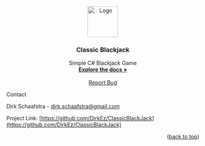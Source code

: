 <a name="readme-top"></a>
<br />
<div align="center">
  <a href="https://github.com/DirkEz/ClassicBlackJack">
    <img src="https://cdn-icons-png.flaticon.com/512/1983/1983636.png" alt="Logo" width="80" height="80">
  </a>
<h3 align="center">Classic Blackjack</h3>
  <p align="center">
    Simple C# Blackjack Game
    <br />
    <a href="https://github.com/DirkEz/ClassicBlackJack"><strong>Explore the docs »</strong></a>
    <br />
    <br />
    <a href="https://github.com/DirkEz/ClassicBlackJack/issues">Report Bug</a>
  </p>
</div>

Contact 

Dirk Schaafstra - dirk.schaafstra@gmail.com

Project Link: [https://github.com/DirkEz/ClassicBlackJack](https://github.com/DirkEz/ClassicBlackJack)

<p align="right">(<a href="#readme-top">back to top</a>)</p>

